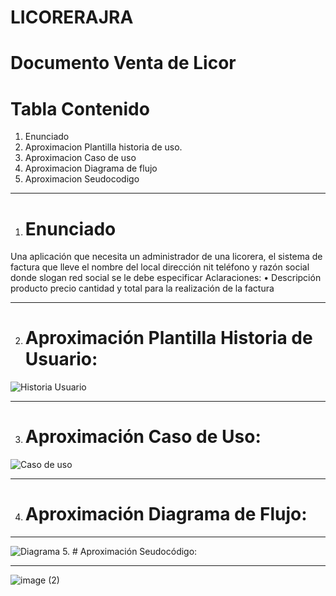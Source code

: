 # LICORERAJRA
# Documento Venta de Licor
# Tabla Contenido
1. Enunciado
2. Aproximacion Plantilla historia de uso.
3. Aproximacion Caso de uso
4. Aproximacion Diagrama de flujo
5. Aproximacion Seudocodigo
------------------------------------------------------------------------------------------------------------------------------------------------------------------------

1. # Enunciado

Una aplicación que necesita un administrador de una licorera, el sistema de factura que lleve el nombre del local dirección nit  teléfono y razón social donde slogan red social se le debe especificar 
Aclaraciones:
• Descripción producto precio cantidad y total para la realización de la factura

------------------------------------------------------------------------------------------------------------------------------------------------------------------------

2. # Aproximación Plantilla Historia de Usuario:
![Historia Usuario](https://github.com/Jhon12z/LICORERAJRA/assets/133507283/d0935e93-8e87-4c20-bf0a-1ab0c22a8ecf)

------------------------------------------------------------------------------------------------------------------------------------------------------------------------

3. # Aproximación Caso de Uso:
![Caso de uso](https://github.com/Jhon12z/LICORERAJRA/assets/133507283/d875138a-4077-4501-8082-8fde943364ac)

------------------------------------------------------------------------------------------------------------------------------------------------------------------------

4. # Aproximación Diagrama de Flujo:

------------------------------------------------------------------------------------------------------------------------------------------------------------------------

![Diagrama](https://github.com/Jhon12z/LICORERAJRA/assets/133507283/00ff249f-69da-4fd1-a367-68505db9e850)
5. # Aproximación Seudocódigo: 

------------------------------------------------------------------------------------------------------------------------------------------------------------------------

![image (2)](https://github.com/Jhon12z/LICORERAJRA/assets/133507283/e1c862e5-dfd8-4821-a4bb-206ad6055417)

